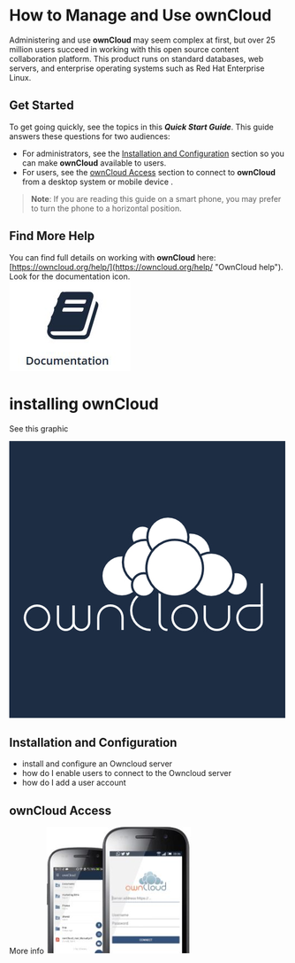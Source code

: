 # How to Manage and Use **ownCloud** #

Administering and use **ownCloud** may seem complex at first, but over 25 million users succeed in working with this open source content collaboration platform.  This product runs on standard databases, web servers, and enterprise operating systems such as Red Hat Enterprise Linux. 

## Get Started ##  
To get going quickly, see the topics in this ***Quick Start Guide***.  This guide answers these questions for two audiences:  

- For administrators, see the <a href="#admin">Installation and Configuration</a> section so you can make **ownCloud** available to users.  
- For users, see the <a href="#user">ownCloud Access</a> section to connect to **ownCloud** from a desktop system or mobile device .  
> **Note**: If you are reading this guide on a smart phone, you may prefer to turn the phone to a horizontal position.

## Find More Help ##
You can find full details on working with **ownCloud** here: [https://owncloud.org/help/](https://owncloud.org/help/ "OwnCloud help"). Look for the documentation icon.  
![docs](Graphics\docs.JPG)

# installing ownCloud #

See this graphic  

![logo](Graphics\logo.jpg)    
  

<h2 id="admin">Installation and Configuration</h2>

- install and configure an Owncloud server
- how do I enable users to connect to the Owncloud server   
- how do I add a user account
<h2 id="user">ownCloud Access</h2>


More info  ![mobile](Graphics\mobile-device.JPG)   